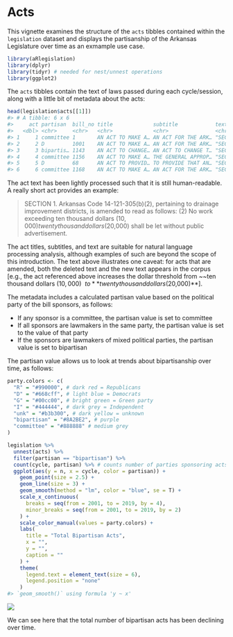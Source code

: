 Acts
================

This vignette examines the structure of the `acts` tibbles contained
within the `legislation` dataset and displays the partisanship of the
Arkansas Legislature over time as an exmample use case.

``` r
library(aRlegislation)
library(dplyr)
library(tidyr) # needed for nest/unnest operations
library(ggplot2)
```

The `acts` tibbles contain the text of laws passed during each
cycle/session, along with a little bit of metadata about the acts:

``` r
head(legislation$acts[[1]])
#> # A tibble: 6 x 6
#>     act partisan  bill_no title             subtitle            text            
#>   <dbl> <chr>     <chr>   <chr>             <chr>               <chr>           
#> 1     1 committee 1       AN ACT TO MAKE A… AN ACT FOR THE ARK… "SECTION 1. APP…
#> 2     2 D         1001    AN ACT TO MAKE A… AN ACT FOR THE ARK… "SECTION 1. APP…
#> 3     3 bipartis… 1143    AN ACT TO CHANGE… AN ACT TO CHANGE T… "SECTION 1.    …
#> 4     4 committee 1156    AN ACT TO MAKE A… THE GENERAL APPROP… "SECTION 1. APP…
#> 5     5 D         68      AN ACT TO PROVID… TO PROVIDE THAT AN… "SECTION 1.    …
#> 6     6 committee 1168    AN ACT TO MAKE A… AN ACT FOR THE ARK… "SECTION 1. APP…
```

The act text has been lightly processed such that it is still
human-readable. A really short act provides an example:

<blockquote>

SECTION 1. Arkansas Code 14-121-305(b)(2), pertaining to drainage
improvement districts, is amended to read as follows: (2) No work
exceeding ten thousand dollars ($10,000) twenty thousand dollars
($20,000) shall be let without public advertisement.

</blockquote>

The act titles, subtitles, and text are suitable for natural language
processing analysis, although examples of such are beyond the scope of
this introduction. The text above illustrates one caveat: for acts that
are amended, both the deleted text and the new text appears in the
corpus \[e.g., the act referenced above increases the dollar threshold
from ~~ten thousand dollars ($10,000)~~ to **twenty thousand dollars
($20,000)**\].

The metadata includes a calculated partisan value based on the political
party of the bill sponsors, as follows:

  - If any sponsor is a committee, the partisan value is set to
    committee
  - If all sponsors are lawmakers in the same party, the partisan value
    is set to the value of that party
  - If the sponsors are lawmakers of mixed political parties, the
    partisan value is set to bipartisan

The partisan value allows us to look at trends about bipartisanship over
time, as follows:

``` r
party.colors <- c(
  "R" = "#990000", # dark red = Republicans
  "D" = "#668cff", # light blue = Democrats
  "G" = "#00cc00", # bright green = Green party
  "I" = "#444444", # dark grey = Independent
  "unk" = "#b3b300", # dark yellow = unknown
  "bipartisan" = "#8A2BE2", # purple
  "committee" = "#888888" # medium grey
)

legislation %>%
  unnest(acts) %>%
  filter(partisan == "bipartisan") %>%
  count(cycle, partisan) %>% # counts number of parties sponsoring acts
  ggplot(aes(y = n, x = cycle, color = partisan)) +
    geom_point(size = 2.5) +
    geom_line(size = 3) +
    geom_smooth(method = "lm", color = "blue", se = T) +
    scale_x_continuous(
      breaks = seq(from = 2001, to = 2019, by = 4), 
      minor_breaks = seq(from = 2001, to = 2019, by = 2)
    ) +
    scale_color_manual(values = party.colors) +
    labs(
      title = "Total Bipartisan Acts",
      x = "",
      y = "",
      caption = ""
    ) +
    theme(
      legend.text = element_text(size = 6),
      legend.position = "none"
    )
#> `geom_smooth()` using formula 'y ~ x'
```

![](/Users/nathan/Dropbox/Programming/aRlegislation/vignettes/acts_files/figure-gfm/bipartisanship_plot-1.png)<!-- -->

We can see here that the total number of bipartisan acts has been
declining over time.
